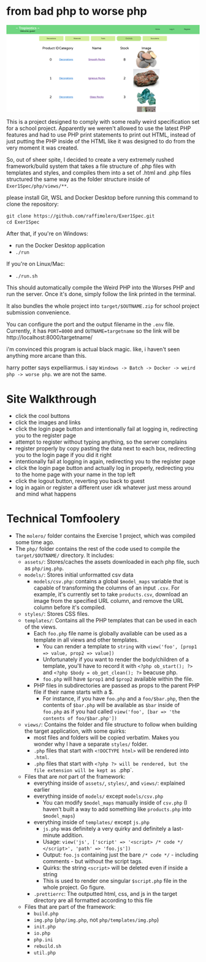# from bad php to worse php

![image of the home page](_/home%20page.png)

This is a project designed to comply with some really weird specification set for a school project.
Apparently we weren't allowed to use the latest PHP features and had to use PHP print statements to print out HTML,
instead of just putting the PHP inside of the HTML like it was designed to do from the very moment it was created.

So, out of sheer spite, I decided to create a very extremely rushed framework/build system that takes a file structure of .php files with templates and styles,
and compiles them into a set of .html and .php files structured the same way as the folder structure inside of `Exer1Spec/php/views/**`.

please install Git, WSL and Docker Desktop before running this command to clone the repository:

    git clone https://github.com/raffimolero/Exer1Spec.git
    cd Exer1Spec

After that, if you're on Windows:

- run the Docker Desktop application
- `./run`

If you're on Linux/Mac:

- `./run.sh`

This should automatically compile the Weird PHP into the Worses PHP and run the server.
Once it's done, simply follow the link printed in the terminal.

It also bundles the whole project into `target/$OUTNAME.zip` for school project submission convenience.

You can configure the port and the output filename in the `.env` file.
Currently, it has `PORT=8000` and `OUTNAME=targetname` so the link will be http://localhost:8000/targetname/

i'm convinced this program is actual black magic. like, i haven't seen anything more arcane than this.

harry potter says expelliarmus. i say `Windows -> Batch -> Docker -> weird php -> worse php`. we are not the same.

# Site Walkthrough

- click the cool buttons
- click the images and links
- click the login page button and intentionally fail at logging in, redirecting you to the register page
- attempt to register without typing anything, so the server complains
- register properly by copy pasting the data next to each box, redirecting you to the login page if you did it right
- intentionally fail at logging in again, redirecting you to the register page
- click the login page button and actually log in properly, redirecting you to the home page with your name in the top left
- click the logout button, reverting you back to guest
- log in again or register a different user idk whatever just mess around and mind what happens

# Technical Tomfoolery

- The `molero/` folder contains the Exercise 1 project, which was compiled some time ago.
- The `php/` folder contains the rest of the code used to compile the `target/$OUTNAME/` directory. It includes:
  - `assets/`: Stores/caches the assets downloaded in each php file, such as `php/img.php`.
  - `models/`: Stores initial unformatted csv data
    - `models/csv.php`: contains a global `$model_maps` variable that is capable of transforming the columns of an input `.csv`.
      For example, it's currently set to take `products.csv`, download an image from the specified URL column, and remove the URL column before it's compiled.
  - `styles/`: Stores CSS files.
  - `templates/`: Contains all the PHP templates that can be used in each of the views.
    - Each `foo.php` file name is globally available can be used as a template in all views and other templates.
      - You can render a template to `string` with `view('foo', [prop1 => value, prop2 => value])`
      - Unfortunately if you want to render the body/children of a template, you'll have to record it with `<?php ob_start(); ?>` and `<?php $body = ob_get_clean(); ?>` beacuse php.
      - `foo.php` will have `$prop1` and `$prop2` available within the file.
    - PHP files in subdirectories are passed as props to the parent PHP file if their name starts with a $.
      - For instance, if you have `foo.php` and a `foo/$bar.php`, then the contents of `$bar.php` will be available as `$bar` inside of `foo.php` as if you had called `view('foo', [bar => 'the contents of foo/$bar.php'])`
  - `views/`: Contains the folder and file structure to follow when building the target application, with some quirks:
    - most files and folders will be copied verbatim. Makes you wonder why I have a separate `styles/` folder.
    - `.php` files that start with `<!DOCTYPE html>` will be rendered into `.html`.
    - `.php` files that start with `<?php ?> will be rendered, but the file extension will be kept as `.php`.
  - Files that are _not_ part of the framework:
    - everything inside of `assets/`, `styles/`, and `views/`: explained earlier
    - everything inside of `models/` except `models/csv.php`
      - You can modify `$model_maps` manually inside of `csv.php` (I haven't built a way to add something like `products.php` into `$model_maps`)
    - everything inside of `templates/` except `js.php`
      - `js.php` was definitely a very quirky and definitely a last-minute addition.
      - Usage: `view('js', ['script' => '<script> /* code */ </script>', 'path' => 'foo.js'])`
      - Output: `foo.js` containing just the bare `/* code */` - including comments - but without the script tags.
      - Quirks: the string `<script>` will be deleted even if inside a string
      - This is used to render one singular `$script.php` file in the whole project. Go figure.
    - `.prettierrc`: The outputted html, css, and js in the target directory are all formatted according to this file
  - Files that are part of the framework:
    - `build.php`
    - `img.php` (`php/img.php`, not `php/templates/img.php`)
    - `init.php`
    - `io.php`
    - `php.ini`
    - `rebuild.sh`
    - `util.php`
